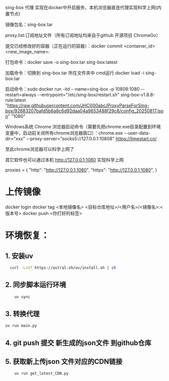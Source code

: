 sing-box 代理 实现在docker中开启服务，本机浏览器直连代理实现科学上网(内置节点)

镜像包名：sing-box.tar

proxy.list:订阅地址文件（所有订阅地址均来自于github 开源项目 ChromeGo）

提交已经修改好的容器（正在运行的容器）：docker commit <container_id> <new_image_name>:<tag>

打包命令：docker save -o sing-box.tar sing-box:latest

加载命令：切换到 sing-box.tar 所在文件夹中 cmd运行 docker load -i sing-box.tar

启动命令：sudo docker run -itd --name=sing-box -p 10808:1080 --restart=always --entrypoint="/etc/sing-box/restart.sh" sing-box-v1.8.8-rule:latest "https://raw.githubusercontent.com/JHC000abc/ProxyParseForSing-box/92883207bafd5b6a8c6d92daa04a9653488f29c8/config_20250817.json" "1080"

Windows系统 Chrome 浏览器启动命令（需要先把chrome.exe目录配置到环境变量中，启动前关闭所有chrome浏览器窗口）：chrome.exe
--user-data-dir="xxx" --proxy-server="socks5://127.0.0.1:10808"  https://limestart.cn/

至此chrome浏览器可以科学上网了

其它软件也可以通过本机 http://127.0.0.1:1080 实现科学上网

proxies = {
"http": "http://127.0.0.1:1080",
"https": "http://127.0.0.1:1080",
}

# 上传镜像

docker login
docker tag <本地镜像名> <目标仓库地址>/<用户名>/<镜像名>:<版本号>
docker push <你打好的标签>

# 环境恢复：

## 1. 安装uv

```bash
  curl -LsSf https://astral.sh/uv/install.sh | sh
```
## 2. 同步脚本运行环境
```bash
    uv sync
```

## 3. 转换代理
```bash
uv run main.py
```

## 4. git push 提交 新生成的json文件 到github仓库

## 5. 获取新上传json 文件对应的CDN链接
```bash
    uv run get_latest_CDN.py
```









